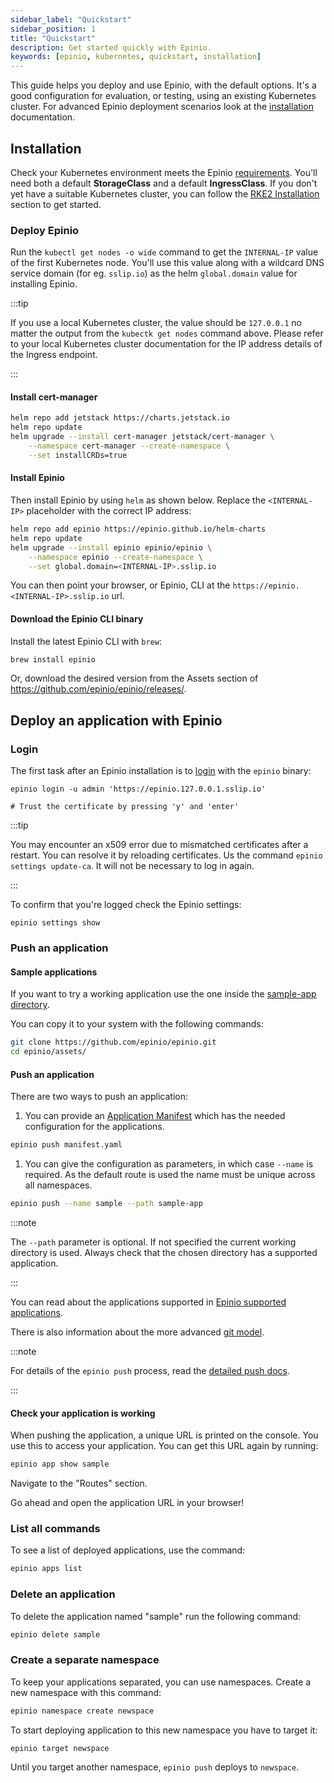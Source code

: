 ```yaml
---
sidebar_label: "Quickstart"
sidebar_position: 1
title: "Quickstart"
description: Get started quickly with Epinio.
keywords: [epinio, kubernetes, quickstart, installation]
---
```


This guide helps you deploy and use Epinio, with the default options.
It's a good configuration for evaluation, or testing,
using an existing Kubernetes cluster.
For advanced Epinio deployment scenarios look at the
[installation](../installation/install_epinio.md) documentation.

## Installation

Check your Kubernetes environment meets the Epinio [requirements](../references/system_requirements/global.md).
You'll need both a default **StorageClass** and a default **IngressClass**.
If you don't yet have a suitable Kubernetes cluster, you can follow the [RKE2 Installation](../installation/other_inst_scenarios/install_epinio_on_rke.md) section to get started.

### Deploy Epinio

Run the `kubectl get nodes -o wide` command to get the `INTERNAL-IP` value of the first Kubernetes node.
You'll use this value along with a wildcard DNS service domain
(for eg. `sslip.io`)
as the helm `global.domain` value for installing Epinio.

:::tip

<!--TODO: Not sure here. Both sentences are about a local cluster? First sentence says always home IP addr. Second sentence says get it from somwhere. Needs some clarification. Is the second sentence referring to a local cluser or the local cluster docs? Which might make more sense. -->
If you use a local Kubernetes cluster, the value should be `127.0.0.1` no matter the output from the `kubectk get nodes` command above.
Please refer to your local Kubernetes cluster documentation for the IP address details of the Ingress endpoint.

:::

#### Install cert-manager

```bash
helm repo add jetstack https://charts.jetstack.io
helm repo update
helm upgrade --install cert-manager jetstack/cert-manager \
    --namespace cert-manager --create-namespace \
    --set installCRDs=true
```

#### Install Epinio

Then install Epinio by using `helm` as shown below.
Replace the `<INTERNAL-IP>` placeholder with the correct IP address:

```bash
helm repo add epinio https://epinio.github.io/helm-charts
helm repo update
helm upgrade --install epinio epinio/epinio \
    --namespace epinio --create-namespace \
    --set global.domain=<INTERNAL-IP>.sslip.io
```

You can then point your browser, or Epinio, CLI at the `https://epinio.<INTERNAL-IP>.sslip.io` url.

#### Download the Epinio CLI binary

Install the latest Epinio CLI with `brew`:

```bash
brew install epinio
```

Or, download the desired version from the Assets section of
https://github.com/epinio/epinio/releases/.

## Deploy an application with Epinio

### Login

The first task after an Epinio installation is to [login](../references/commands/cli/epinio_login.md) with the `epinio` binary:

```shell
epinio login -u admin 'https://epinio.127.0.0.1.sslip.io'

# Trust the certificate by pressing 'y' and 'enter'
```

:::tip

You may encounter an x509 error due to mismatched certificates after a restart.
You can resolve it by reloading certificates.
Us the command `epinio settings update-ca`.
It will not be necessary to log in again.

:::

To confirm that you're logged check the Epinio settings:

```shell
epinio settings show
```

### Push an application

#### Sample applications

If you want to try a working application use the one inside the
[sample-app directory](https://github.com/epinio/epinio/tree/main/assets/sample-app).

You can copy it to your system with the following commands:

```bash
git clone https://github.com/epinio/epinio.git
cd epinio/assets/
```

#### Push an application

There are two ways to push an application:

1. You can provide an [Application Manifest](../references/manifests.md) which has the needed configuration for the applications.

```bash
epinio push manifest.yaml
```

1. You can give the configuration as parameters, in which case `--name` is required.
As the default route is used the name must be unique across all namespaces.

```bash
epinio push --name sample --path sample-app
```

:::note

The `--path` parameter is optional.
If not specified the current working directory is used.
Always check that the chosen directory has a supported application.

:::

You can read about the applications supported in [Epinio supported applications](../references/supported_applications.md).

There is also information about the more advanced [git model](../explanations/advanced.md#git-pushing).


:::note

For details of the `epinio push` process, read the [detailed push docs](../explanations/detailed-push-process.md).

:::

#### Check your application is working

When pushing the application, a unique URL is printed on the console.
You use this to access your application.
You can get this URL again by running:

```bash
epinio app show sample
```

Navigate to the "Routes" section.

Go ahead and open the application URL in your browser!

### List all commands

To see a list of deployed applications, use the command:

```bash
epinio apps list
```

### Delete an application

To delete the application named "sample" run the following command:

```bash
epinio delete sample
```

### Create a separate namespace

To keep your applications separated, you can use namespaces.
Create a new namespace with this command:

```bash
epinio namespace create newspace
```

To start deploying application to this new namespace you have to target it:


```bash
epinio target newspace
```

Until you target another namespace, `epinio push` deploys to `newspace`.